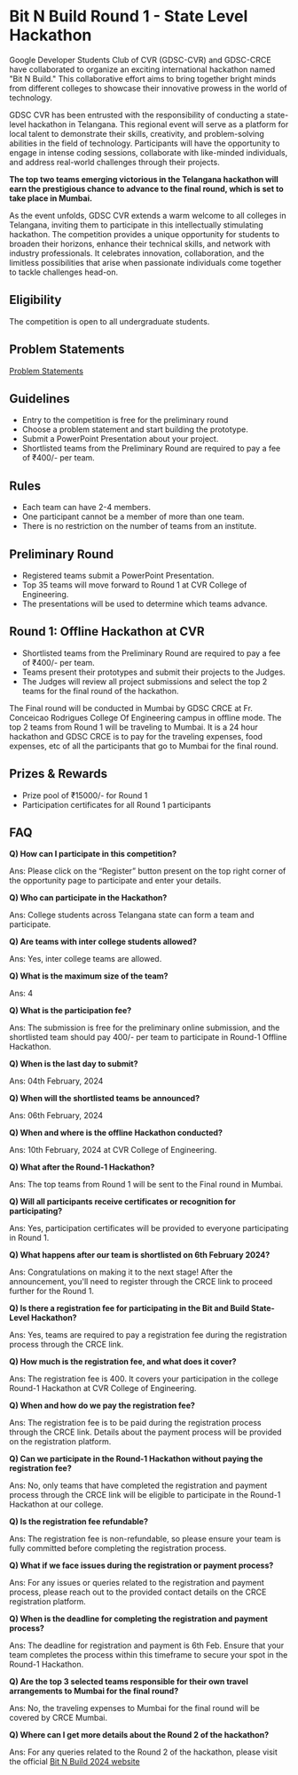 # Bit N Build Round 1 - State Level Hackathon

Google Developer Students Club of CVR (GDSC-CVR) and GDSC-CRCE have collaborated to organize an exciting international hackathon named "Bit N Build." This collaborative effort aims to bring together bright minds from different colleges to showcase their innovative prowess in the world of technology.

GDSC CVR has been entrusted with the responsibility of conducting a state-level hackathon in Telangana. This regional event will serve as a platform for local talent to demonstrate their skills, creativity, and problem-solving abilities in the field of technology. Participants will have the opportunity to engage in intense coding sessions, collaborate with like-minded individuals, and address real-world challenges through their projects.

**The top two teams emerging victorious in the Telangana hackathon will earn the prestigious chance to advance to the final round, which is set to take place in Mumbai.**

As the event unfolds, GDSC CVR extends a warm welcome to all colleges in Telangana, inviting them to participate in this intellectually stimulating hackathon. The competition provides a unique opportunity for students to broaden their horizons, enhance their technical skills, and network with industry professionals. It celebrates innovation, collaboration, and the limitless possibilities that arise when passionate individuals come together to tackle challenges head-on.


## Eligibility
The competition is open to all undergraduate
students.

## Problem Statements
[Problem Statements](https://shorturl.at/akBL6)

## Guidelines
- Entry to the competition is free for the preliminary round
- Choose a problem statement and start building the prototype.
- Submit a PowerPoint Presentation about your project.
- Shortlisted teams from the Preliminary Round are required to pay a fee of ₹400/- per team.

## Rules
- Each team can have 2-4 members.
- One participant cannot be a member of more than one team.
- There is no restriction on the number of teams from an institute.

## Preliminary Round
- Registered teams submit a PowerPoint Presentation.
- Top 35 teams will move forward to Round 1 at CVR College of Engineering.
- The presentations will be used to determine which teams advance.

## Round 1: Offline Hackathon at CVR
- Shortlisted teams from the Preliminary Round are required to pay a fee of ₹400/- per team.
- Teams present their prototypes and submit their projects to the Judges.
- The Judges will review all project submissions and select the top 2  teams for the final round of the hackathon.

The Final round will be conducted in Mumbai by GDSC CRCE at Fr. Conceicao
Rodrigues College Of Engineering campus in offline mode. The top 2 teams from Round 1 will be traveling to Mumbai. It is a 24 hour hackathon and GDSC CRCE is to pay for the traveling expenses, food expenses, etc of all the participants that go to Mumbai for the final round.

## Prizes & Rewards
- Prize pool of ₹15000/- for Round 1
- Participation certificates for all Round 1 participants

## FAQ

**Q) How can I participate in this competition?** 

Ans: Please click on the “Register” button present on the top right corner of the opportunity page to participate and enter your details.

**Q) Who can participate in the Hackathon?**

Ans: College students across Telangana state can form a team and participate.

**Q) Are teams with inter college students allowed?**

Ans: Yes, inter college teams are allowed.

**Q) What is the maximum size of the team?**

Ans: 4

**Q) What is the participation fee?**

Ans: The submission is free for the preliminary online submission, and the shortlisted team should pay 400/- per team to participate in Round-1 Offline Hackathon.

**Q) When is the last day to submit?**

Ans: 04th February, 2024

**Q) When will the shortlisted teams be announced?**

Ans: 06th February, 2024

**Q) When and where is the offline Hackathon conducted?**

Ans: 10th February, 2024 at CVR College of Engineering.

**Q) What after the Round-1 Hackathon?**

Ans: The top teams from Round 1 will be sent to the Final round in Mumbai.

**Q) Will all participants receive certificates or recognition for participating?**

Ans: Yes, participation certificates will be provided to everyone participating in Round 1.

**Q) What happens after our team is shortlisted on 6th February 2024?**

Ans: Congratulations on making it to the next stage! After the announcement, you'll need to register through the CRCE link to proceed further for the Round 1.

**Q) Is there a registration fee for participating in the Bit and Build State-Level Hackathon?**

Ans: Yes, teams are required to pay a registration fee during the registration process through the CRCE link.

**Q) How much is the registration fee, and what does it cover?**

Ans: The registration fee is 400. It covers your participation in the college Round-1 Hackathon at CVR College of Engineering.

**Q) When and how do we pay the registration fee?**

Ans: The registration fee is to be paid during the registration process through the CRCE link. Details about the payment process will be provided on the registration platform.

**Q) Can we participate in the Round-1 Hackathon without paying the registration fee?**

Ans: No, only teams that have completed the registration and payment process through the CRCE link will be eligible to participate in the Round-1 Hackathon at our college.

**Q) Is the registration fee refundable?**

Ans: The registration fee is non-refundable, so please ensure your team is fully committed before completing the registration process.

**Q) What if we face issues during the registration or payment process?**

Ans: For any issues or queries related to the registration and payment process, please reach out to the provided contact details on the CRCE registration platform.

**Q) When is the deadline for completing the registration and payment process?**

Ans: The deadline for registration and payment is 6th Feb. Ensure that your team completes the process within this timeframe to secure your spot in the Round-1 Hackathon.

**Q) Are the top 3 selected teams responsible for their own travel arrangements to Mumbai for the final round?**

Ans: No, the traveling expenses to Mumbai for the final round will be covered by CRCE Mumbai.

**Q) Where can I get more details about the Round 2 of the hackathon?**

Ans: For any queries related to the Round 2 of the hackathon, please visit the official [Bit N Build 2024 website](https://bitnbuild.vercel.app/)
